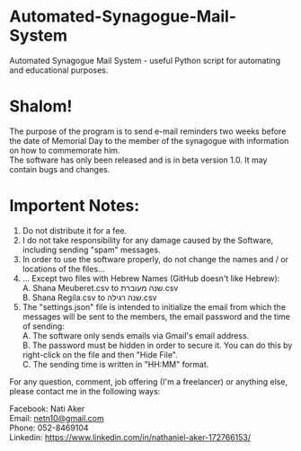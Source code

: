 # Automated-Synagogue-Mail-System
Automated Synagogue Mail System - useful Python script for automating and educational purposes.

# Shalom!
The purpose of the program is to send e-mail reminders two weeks before the date of Memorial Day to the member of the synagogue with information on how to commemorate him.  
The software has only been released and is in beta version 1.0. It may contain bugs and changes.

# Importent Notes:
1. Do not distribute it for a fee.
2. I do not take responsibility for any damage caused by the Software, including sending "spam" messages.
3. In order to use the software properly, do not change the names and / or locations of the files...
4. ... Except two files with Hebrew Names (GitHub doesn't like Hebrew):  
  A. Shana Meuberet.csv to שנה מעוברת.csv  
  B. Shana Regila.csv to שנה רגילה.csv  
5. The "settings.json" file is intended to initialize the email from which the messages will be sent to the members, the email password and the time of sending:  
  A. The software only sends emails via Gmail's email address.  
  B. The password must be hidden in order to secure it. You can do this by right-click on the file and then "Hide File".  
  C. The sending time is written in "HH:MM" format.  

For any question, comment, job offering (I'm a freelancer) or anything else, please contact me in the following ways:  

Facebook: Nati Aker  
Email: netn10@gmail.com  
Phone: 052-8469104  
Linkedin: https://www.linkedin.com/in/nathaniel-aker-172766153/  
